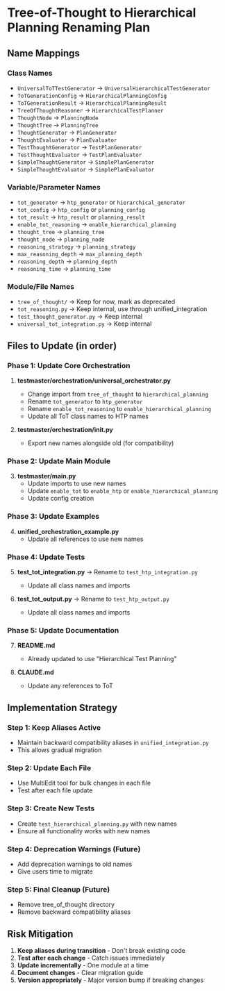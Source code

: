 # Tree-of-Thought to Hierarchical Planning Renaming Plan

## Name Mappings

### Class Names
- `UniversalToTTestGenerator` → `UniversalHierarchicalTestGenerator`
- `ToTGenerationConfig` → `HierarchicalPlanningConfig`
- `ToTGenerationResult` → `HierarchicalPlanningResult`
- `TreeOfThoughtReasoner` → `HierarchicalTestPlanner`
- `ThoughtNode` → `PlanningNode`
- `ThoughtTree` → `PlanningTree`
- `ThoughtGenerator` → `PlanGenerator`
- `ThoughtEvaluator` → `PlanEvaluator`
- `TestThoughtGenerator` → `TestPlanGenerator`
- `TestThoughtEvaluator` → `TestPlanEvaluator`
- `SimpleThoughtGenerator` → `SimplePlanGenerator`
- `SimpleThoughtEvaluator` → `SimplePlanEvaluator`

### Variable/Parameter Names
- `tot_generator` → `htp_generator` or `hierarchical_generator`
- `tot_config` → `htp_config` or `planning_config`
- `tot_result` → `htp_result` or `planning_result`
- `enable_tot_reasoning` → `enable_hierarchical_planning`
- `thought_tree` → `planning_tree`
- `thought_node` → `planning_node`
- `reasoning_strategy` → `planning_strategy`
- `max_reasoning_depth` → `max_planning_depth`
- `reasoning_depth` → `planning_depth`
- `reasoning_time` → `planning_time`

### Module/File Names
- `tree_of_thought/` → Keep for now, mark as deprecated
- `tot_reasoning.py` → Keep internal, use through unified_integration
- `test_thought_generator.py` → Keep internal
- `universal_tot_integration.py` → Keep internal

## Files to Update (in order)

### Phase 1: Update Core Orchestration
1. **testmaster/orchestration/universal_orchestrator.py**
   - Change import from `tree_of_thought` to `hierarchical_planning`
   - Rename `tot_generator` to `htp_generator`
   - Rename `enable_tot_reasoning` to `enable_hierarchical_planning`
   - Update all ToT class names to HTP names

2. **testmaster/orchestration/__init__.py**
   - Export new names alongside old (for compatibility)

### Phase 2: Update Main Module
3. **testmaster/main.py**
   - Update imports to use new names
   - Update `enable_tot` to `enable_htp` or `enable_hierarchical_planning`
   - Update config creation

### Phase 3: Update Examples
4. **unified_orchestration_example.py**
   - Update all references to use new names

### Phase 4: Update Tests
5. **test_tot_integration.py** → Rename to `test_htp_integration.py`
   - Update all class names and imports

6. **test_tot_output.py** → Rename to `test_htp_output.py`
   - Update all class names and imports

### Phase 5: Update Documentation
7. **README.md**
   - Already updated to use "Hierarchical Test Planning"

8. **CLAUDE.md**
   - Update any references to ToT

## Implementation Strategy

### Step 1: Keep Aliases Active
- Maintain backward compatibility aliases in `unified_integration.py`
- This allows gradual migration

### Step 2: Update Each File
- Use MultiEdit tool for bulk changes in each file
- Test after each file update

### Step 3: Create New Tests
- Create `test_hierarchical_planning.py` with new names
- Ensure all functionality works with new names

### Step 4: Deprecation Warnings (Future)
- Add deprecation warnings to old names
- Give users time to migrate

### Step 5: Final Cleanup (Future)
- Remove tree_of_thought directory
- Remove backward compatibility aliases

## Risk Mitigation

1. **Keep aliases during transition** - Don't break existing code
2. **Test after each change** - Catch issues immediately
3. **Update incrementally** - One module at a time
4. **Document changes** - Clear migration guide
5. **Version appropriately** - Major version bump if breaking changes